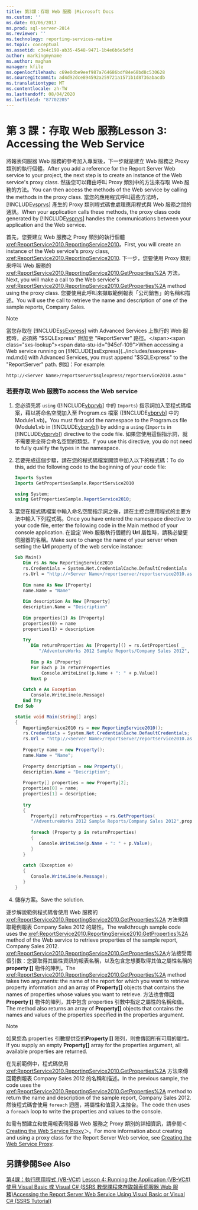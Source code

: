 ```yaml
---
title: 第3課：存取 Web 服務 |Microsoft Docs
ms.custom: ''
ms.date: 03/06/2017
ms.prod: sql-server-2014
ms.reviewer: ''
ms.technology: reporting-services-native
ms.topic: conceptual
ms.assetid: c3e4c198-ab35-4548-9471-1b4e6b6e5dfd
author: markingmyname
ms.author: maghan
manager: kfile
ms.openlocfilehash: c69e0dbe9eef987a764686bdf84e68bd8c530628
ms.sourcegitcommit: ad4d92dce894592a259721a1571b1d8736abacdb
ms.translationtype: MT
ms.contentlocale: zh-TW
ms.lasthandoff: 08/04/2020
ms.locfileid: "87702205"
---
```

# <a name="lesson-3-accessing-the-web-service"></a><span data-ttu-id="945ef-102">第 3 課：存取 Web 服務</span><span class="sxs-lookup"><span data-stu-id="945ef-102">Lesson 3: Accessing the Web Service</span></span>
  <span data-ttu-id="945ef-103">將報表伺服器 Web 服務的參考加入專案後，下一步就是建立 Web 服務之 Proxy 類別的執行個體。</span><span class="sxs-lookup"><span data-stu-id="945ef-103">After you add a reference for the Report Server Web service to your project, the next step is to create an instance of the Web service's proxy class.</span></span> <span data-ttu-id="945ef-104">然後您可以藉由呼叫 Proxy 類別中的方法來存取 Web 服務的方法。</span><span class="sxs-lookup"><span data-stu-id="945ef-104">You can then access the methods of the Web service by calling the methods in the proxy class.</span></span> <span data-ttu-id="945ef-105">當您的應用程式呼叫這些方法時， [!INCLUDE[vsprvs](../includes/vsprvs-md.md)] 產生的 Proxy 類別程式碼會處理應用程式與 Web 服務之間的通訊。</span><span class="sxs-lookup"><span data-stu-id="945ef-105">When your application calls these methods, the proxy class code generated by [!INCLUDE[vsprvs](../includes/vsprvs-md.md)] handles the communications between your application and the Web service.</span></span>  
  
 <span data-ttu-id="945ef-106">首先，您要建立 Web 服務之 Proxy 類別的執行個體 <xref:ReportService2010.ReportingService2010>。</span><span class="sxs-lookup"><span data-stu-id="945ef-106">First, you will create an instance of the Web service's proxy class, <xref:ReportService2010.ReportingService2010>.</span></span> <span data-ttu-id="945ef-107">下一步，您要使用 Proxy 類別來呼叫 Web 服務的 <xref:ReportService2010.ReportingService2010.GetProperties%2A> 方法。</span><span class="sxs-lookup"><span data-stu-id="945ef-107">Next, you will make a call to the Web service's <xref:ReportService2010.ReportingService2010.GetProperties%2A> method using the proxy class.</span></span> <span data-ttu-id="945ef-108">您要使用此呼叫來擷取範例報表「公司銷售」的名稱和描述。</span><span class="sxs-lookup"><span data-stu-id="945ef-108">You will use the call to retrieve the name and description of one of the sample reports, Company Sales.</span></span>  
  
> [!NOTE]  
>  <span data-ttu-id="945ef-109">當您存取在 [!INCLUDE[ssExpress](../includes/ssexpress-md.md)] with Advanced Services 上執行的 Web 服務時，必須將 "$SQLExpress" 附加至 "ReportServer" 路徑。</span><span class="sxs-lookup"><span data-stu-id="945ef-109">When accessing a Web service running on [!INCLUDE[ssExpress](../includes/ssexpress-md.md)] with Advanced Services, you must append "$SQLExpress" to the "ReportServer" path.</span></span> <span data-ttu-id="945ef-110">例如：</span><span class="sxs-lookup"><span data-stu-id="945ef-110">For example:</span></span>  
>   
>  `http://<Server Name>/reportserver$sqlexpress/reportservice2010.asmx"`  
  
### <a name="to-access-the-web-service"></a><span data-ttu-id="945ef-111">若要存取 Web 服務</span><span class="sxs-lookup"><span data-stu-id="945ef-111">To access the Web service</span></span>  
  
1.  <span data-ttu-id="945ef-112">您必須先將 `using` ([!INCLUDE[vbprvb](../includes/vbprvb-md.md)] 中的 `Imports`) 指示詞加入至程式碼檔案，藉以將命名空間加入至 Program.cs 檔案 ([!INCLUDE[vbprvb](../includes/vbprvb-md.md)] 中的 Module1.vb)。</span><span class="sxs-lookup"><span data-stu-id="945ef-112">You must first add the namespace to the Program.cs file (Module1.vb in [!INCLUDE[vbprvb](../includes/vbprvb-md.md)]) by adding a `using` (`Imports` in [!INCLUDE[vbprvb](../includes/vbprvb-md.md)]) directive to the code file.</span></span> <span data-ttu-id="945ef-113">如果您使用這個指示詞，就不需要完全符合命名空間的類型。</span><span class="sxs-lookup"><span data-stu-id="945ef-113">If you use this directive, you do not need to fully qualify the types in the namespace.</span></span>  
  
2.  <span data-ttu-id="945ef-114">若要完成這個步驟，請在您的程式碼檔案開頭中加入以下的程式碼：</span><span class="sxs-lookup"><span data-stu-id="945ef-114">To do this, add the following code to the beginning of your code file:</span></span>  
  
    ```vb  
    Imports System  
    Imports GetPropertiesSample.ReportService2010  
    ```  
  
    ```csharp  
    using System;  
    using GetPropertiesSample.ReportService2010;  
    ```  
  
3.  <span data-ttu-id="945ef-115">當您在程式碼檔案中輸入命名空間指示詞之後，請在主控台應用程式的主要方法中輸入下列程式碼。</span><span class="sxs-lookup"><span data-stu-id="945ef-115">Once you have entered the namespace directive to your code file, enter the following code in the Main method of your console application.</span></span> <span data-ttu-id="945ef-116">在設定 Web 服務執行個體的 **Url** 屬性時，請務必變更伺服器的名稱。</span><span class="sxs-lookup"><span data-stu-id="945ef-116">Make sure to change the name of your server when setting the **Url** property of the web service instance:</span></span>  
  
    ```vb  
    Sub Main()  
       Dim rs As New ReportingService2010  
       rs.Credentials = System.Net.CredentialCache.DefaultCredentials  
       rs.Url = "http://<Server Name>/reportserver/reportservice2010.asmx"  
  
       Dim name As New [Property]  
       name.Name = "Name"  
  
       Dim description As New [Property]  
       description.Name = "Description"  
  
       Dim properties(1) As [Property]  
       properties(0) = name  
       properties(1) = description  
  
       Try  
          Dim returnProperties As [Property]() = rs.GetProperties( _  
             "/AdventureWorks 2012 Sample Reports/Company Sales 2012", properties)  
  
          Dim p As [Property]  
          For Each p In returnProperties  
              Console.WriteLine((p.Name + ": " + p.Value))  
          Next p  
  
       Catch e As Exception  
          Console.WriteLine(e.Message)  
       End Try  
    End Sub  
    ```  
  
    ```csharp  
    static void Main(string[] args)  
    {  
       ReportingService2010 rs = new ReportingService2010();  
       rs.Credentials = System.Net.CredentialCache.DefaultCredentials;  
       rs.Url = "http://<Server Name>/reportserver/reportservice2010.asmx";  
  
       Property name = new Property();  
       name.Name = "Name";  
  
       Property description = new Property();  
       description.Name = "Description";  
  
       Property[] properties = new Property[2];  
       properties[0] = name;  
       properties[1] = description;  
  
       try  
       {  
          Property[] returnProperties = rs.GetProperties(  
          "/AdventureWorks 2012 Sample Reports/Company Sales 2012",properties);  
  
          foreach (Property p in returnProperties)  
          {  
             Console.WriteLine(p.Name + ": " + p.Value);  
          }  
       }  
  
       catch (Exception e)  
       {  
          Console.WriteLine(e.Message);  
       }  
    }  
    ```  
  
4.  <span data-ttu-id="945ef-117">儲存方案。</span><span class="sxs-lookup"><span data-stu-id="945ef-117">Save the solution.</span></span>  
  
 <span data-ttu-id="945ef-118">逐步解說範例程式碼會使用 Web 服務的 <xref:ReportService2010.ReportingService2010.GetProperties%2A> 方法來擷取範例報表 Company Sales 2012 的屬性。</span><span class="sxs-lookup"><span data-stu-id="945ef-118">The walkthrough sample code uses the <xref:ReportService2010.ReportingService2010.GetProperties%2A> method of the Web service to retrieve properties of the sample report, Company Sales 2012.</span></span> <span data-ttu-id="945ef-119"><xref:ReportService2010.ReportingService2010.GetProperties%2A>方法接受兩個引數：您要取得其屬性資訊的報表名稱，以及包含您想要取得其值之屬性名稱的**property []** 物件的陣列。</span><span class="sxs-lookup"><span data-stu-id="945ef-119">The <xref:ReportService2010.ReportingService2010.GetProperties%2A> method takes two arguments: the name of the report for which you want to retrieve property information and an array of **Property[]** objects that contains the names of properties whose values you want to retrieve.</span></span> <span data-ttu-id="945ef-120">方法也會傳回**Property []** 物件的陣列，其中包含 properties 引數中指定之屬性的名稱和值。</span><span class="sxs-lookup"><span data-stu-id="945ef-120">The method also returns an array of **Property[]** objects that contains the names and values of the properties specified in the properties argument.</span></span>  
  
> [!NOTE]  
>  <span data-ttu-id="945ef-121">如果您為 properties 引數提供空的**Property []** 陣列，則會傳回所有可用的屬性。</span><span class="sxs-lookup"><span data-stu-id="945ef-121">If you supply an empty **Property[]** array for the properties argument, all available properties are returned.</span></span>  
  
 <span data-ttu-id="945ef-122">在先前範例中，程式碼使用 <xref:ReportService2010.ReportingService2010.GetProperties%2A> 方法來傳回範例報表 Company Sales 2012 的名稱和描述。</span><span class="sxs-lookup"><span data-stu-id="945ef-122">In the previous sample, the code uses the <xref:ReportService2010.ReportingService2010.GetProperties%2A> method to return the name and description of the sample report, Company Sales 2012.</span></span> <span data-ttu-id="945ef-123">然後程式碼會使用 `foreach` 迴圈，將屬性和值寫入主控台。</span><span class="sxs-lookup"><span data-stu-id="945ef-123">The code then uses a `foreach` loop to write the properties and values to the console.</span></span>  
  
 <span data-ttu-id="945ef-124">如需有關建立和使用報表伺服器 Web 服務之 Proxy 類別的詳細資訊，請參閱＜ [Creating the Web Service Proxy](../reporting-services/report-server-web-service/net-framework/creating-the-web-service-proxy.md)＞。</span><span class="sxs-lookup"><span data-stu-id="945ef-124">For more information about creating and using a proxy class for the Report Server Web service, see [Creating the Web Service Proxy](../reporting-services/report-server-web-service/net-framework/creating-the-web-service-proxy.md).</span></span>  
  
## <a name="see-also"></a><span data-ttu-id="945ef-125">另請參閱</span><span class="sxs-lookup"><span data-stu-id="945ef-125">See Also</span></span>  
 <span data-ttu-id="945ef-126">[第4課：執行應用程式 &#40;VB-VC&#35;&#41;](../../2014/tutorials/lesson-4-running-the-application-vb-vcsharp.md) </span><span class="sxs-lookup"><span data-stu-id="945ef-126">[Lesson 4: Running the Application &#40;VB-VC&#35;&#41;](../../2014/tutorials/lesson-4-running-the-application-vb-vcsharp.md) </span></span>  
 [<span data-ttu-id="945ef-127">使用 Visual Basic 或 Visual C&#35; &#40;SSRS 教學課程來存取報表伺服器 Web 服務&#41;</span><span class="sxs-lookup"><span data-stu-id="945ef-127">Accessing the Report Server Web Service Using Visual Basic or Visual C&#35; &#40;SSRS Tutorial&#41;</span></span>](../../2014/tutorials/access-report-server-web-service-vb-vcsharp-ssrs-tutorial.md)  
  
  
